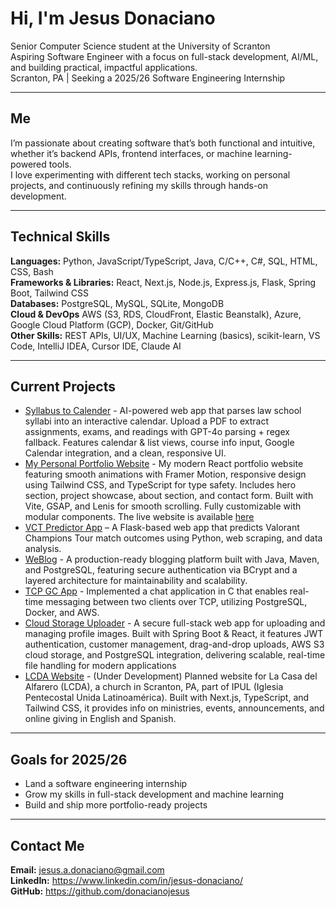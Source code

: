 # Hi, I'm Jesus Donaciano
Senior Computer Science student at the University of Scranton  
Aspiring Software Engineer with a focus on full-stack development, AI/ML, and building practical, impactful applications.  
Scranton, PA | Seeking a 2025/26 Software Engineering Internship  

---

## Me
I’m passionate about creating software that’s both functional and intuitive, whether it’s backend APIs, frontend interfaces, or machine learning-powered tools.  
I love experimenting with different tech stacks, working on personal projects, and continuously refining my skills through hands-on development.  

---

## Technical Skills
**Languages:** Python, JavaScript/TypeScript, Java, C/C++, C#, SQL, HTML, CSS, Bash  
**Frameworks & Libraries:** React, Next.js, Node.js, Express.js, Flask, Spring Boot, Tailwind CSS  
**Databases:** PostgreSQL, MySQL, SQLite, MongoDB  
**Cloud & DevOps** AWS (S3, RDS, CloudFront, Elastic Beanstalk), Azure, Google Cloud Platform (GCP), Docker, Git/GitHub  
**Other Skills:** REST APIs, UI/UX, Machine Learning (basics), scikit-learn, VS Code, IntelliJ IDEA, Cursor IDE, Claude AI  

---

## Current Projects

- [Syllabus to Calender](https://github.com/donacianojesus/Syllabus-to-Calendar) - AI-powered web app that parses law school syllabi into an interactive calendar. Upload a PDF to extract assignments, exams, and readings with GPT-4o parsing + regex fallback. Features calendar & list views, course info input, Google Calendar integration, and a clean, responsive UI.
- [My Personal Portfolio Website](https://github.com/donacianojesus/my_portfolio) - My modern React portfolio website featuring smooth animations with Framer Motion, responsive design using Tailwind CSS, and TypeScript for type safety. Includes hero section, project showcase, about section, and contact form. Built with Vite, GSAP, and Lenis for smooth scrolling. Fully customizable with modular components. The live website is available [here](my-portfolio-bice-five-25.vercel.app)  
- [VCT Predictor App](https://github.com/donacianojesus/VCTPredictorAPP) – A Flask-based web app that predicts Valorant Champions Tour match outcomes using Python, web scraping, and data analysis.  
- [WeBlog](https://github.com/donacianojesus/WeBlog) - A production-ready blogging platform built with Java, Maven, and PostgreSQL, featuring secure authentication via BCrypt and a layered architecture for maintainability and scalability.
- [TCP GC App](https://github.com/donacianojesus/client_server_gc) - Implemented a chat application in C that enables real-time messaging between two clients over TCP, utilizing PostgreSQL, Docker, and AWS.
- [Cloud Storage Uploader](https://github.com/donacianojesus/File-Upload-Application) - A secure full-stack web app for uploading and managing profile images. Built with Spring Boot & React, it features JWT authentication, customer management, drag-and-drop uploads, AWS S3 cloud storage, and PostgreSQL integration, delivering scalable, real-time file handling for modern applications
- [LCDA Website](https://github.com/donacianojesus/LCDA-website) - (Under Development) Planned website for La Casa del Alfarero (LCDA), a church in Scranton, PA, part of IPUL (Iglesia Pentecostal Unida Latinoamérica). Built with Next.js, TypeScript, and Tailwind CSS, it provides info on ministries, events, announcements, and online giving in English and Spanish.
---

## Goals for 2025/26
- Land a software engineering internship  
- Grow my skills in full-stack development and machine learning  
- Build and ship more portfolio-ready projects  

---

## Contact Me
**Email:** jesus.a.donaciano@gmail.com  
**LinkedIn:** https://www.linkedin.com/in/jesus-donaciano/   
**GitHub:** https://github.com/donacianojesus
